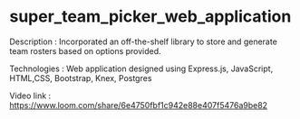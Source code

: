 # super_team_picker_web_application

Description      : Incorporated an off-the-shelf library to store and generate team rosters based on options provided. 

Technologies     : Web application designed using Express.js, JavaScript, HTML,CSS, Bootstrap, Knex, Postgres

Video link       : https://www.loom.com/share/6e4750fbf1c942e88e407f5476a9be82

